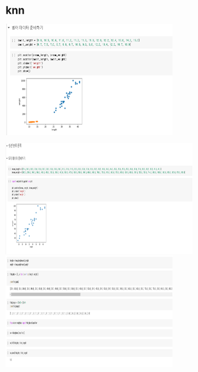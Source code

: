 # knn

 <img src="img/bfish.PNG" width="450px" height="300px" title="px(픽셀) 크기 설정" alt=""></img><br/><br/>
 <img src="img/dfish.PNG" width="1000px" height="300px" title="px(픽셀) 크기 설정" alt=""></img>
<br/>
 <img src="img/knn.PNG" width="450px" height="300px" title="px(픽셀) 크기 설정" alt=""></img>
